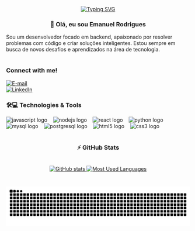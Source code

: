 <div align="center">
  <a href="https://git.io/typing-svg">
    <img src="https://readme-typing-svg.demolab.com?font=Fira+Code&weight=500&size=22&pause=1000&color=4169E1&center=true&vCenter=true&random=false&width=524&lines=%E2%8A%B9+Welcome+to+my+profile!+%E2%8A%B9+" alt="Typing SVG">
  </a>
</div>

<h3 align="center">💫 Olá, eu sou Emanuel Rodrigues</h3>

<p align="left">
Sou um desenvolvedor focado em backend, apaixonado por resolver problemas com código e criar soluções inteligentes. Estou sempre em busca de novos desafios e aprendizados na área de tecnologia.
</p>

#

<div style="text-align: left;" align="left">
 <h3>Connect with me!</h3>

[![E-mail](https://img.shields.io/badge/-Email-000?style=for-the-badge&logo=microsoft-outlook&logoColor=FF00F6)](mailto:manuell.ar@outlook.com)  
[![LinkedIn](https://img.shields.io/badge/-LinkedIn-000?style=for-the-badge&logo=linkedin&logoColor=FF00F6)](https://www.linkedin.com/in/emanuel-rodrigues-996528212/)
</div>

<h3 align="left">🛠️💻 Technologies & Tools</h3>

<div align="left">
  <img src="https://cdn.jsdelivr.net/gh/devicons/devicon/icons/javascript/javascript-plain.svg" height="25" alt="javascript logo" />
  <img width="8" />
  <img src="https://cdn.jsdelivr.net/gh/devicons/devicon/icons/nodejs/nodejs-original.svg" height="25" alt="nodejs logo" />
  <img width="8" />
  <img src="https://cdn.jsdelivr.net/gh/devicons/devicon/icons/react/react-original.svg" height="25" alt="react logo" />
  <img width="8" />
  <img src="https://cdn.jsdelivr.net/gh/devicons/devicon/icons/python/python-original.svg" height="25" alt="python logo" />
  <img width="8" />
  <img src="https://cdn.jsdelivr.net/gh/devicons/devicon/icons/mysql/mysql-original.svg" height="25" alt="mysql logo" />
  <img width="8" />
  <img src="https://cdn.jsdelivr.net/gh/devicons/devicon/icons/postgresql/postgresql-original.svg" height="25" alt="postgresql logo" />
  <img width="8" />
  <img src="https://cdn.jsdelivr.net/gh/devicons/devicon/icons/html5/html5-original.svg" height="25" alt="html5 logo" />
  <img width="8" />
  <img src="https://cdn.jsdelivr.net/gh/devicons/devicon/icons/css3/css3-original.svg" height="25" alt="css3 logo" />
</div>

#

<div style="text-align: center;" align="center">
  <h3>⚡ GitHub Stats</h3>
  <a href="https://github.com/manuellrds/github-readme-stats">
  <br>
  <img src="https://github-readme-stats-git-masterrstaa-rickstaa.vercel.app/api?username=manuellrds&hide_title=true&show_icons=true&include_all_commits=false&count_private=true&line_height=25&hide=issues&bg_color=000&title_color=FF00F6&text_color=FFF&border_radius=3&border_color=36123c&icon_color=FF00F6&theme=jolly" alt="GitHub stats">
  </a>
  <a href="https://github.com/manuellrds/github-readme-stats">
    <img src="https://github-readme-stats-git-masterrstaa-rickstaa.vercel.app/api/top-langs/?username=manuellrds&line_height=10&card_width=290&layout=compact&hide_title=false&count_private=true&langs_count=4&show_icons=true&title_color=FF00F6&hide=html,css&bg_color=000&text_color=8B8B8B&border_radius=3&border_color=561760" alt="Most Used Languages">
  </a>
</div>

#

<picture align="center">
  <source media="(prefers-color-scheme: dark)" srcset="https://raw.githubusercontent.com/manuellrds/manuellrds/output/github-contribution-grid-snake-dark.svg">
  <source media="(prefers-color-scheme: light)" srcset="https://raw.githubusercontent.com/manuellrds/manuellrds/output/github-contribution-grid-snake-dark.svg">
  <img align="center" alt="github contribution grid snake animation" src="https://raw.githubusercontent.com/manuellrds/manuellrds/output/github-contribution-grid-snake.svg">
</picture>
